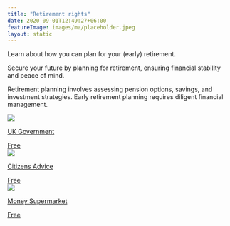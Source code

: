 ```yaml
---
title: "Retirement rights"
date: 2020-09-01T12:49:27+06:00
featureImage: images/ma/placeholder.jpeg
layout: static
---
```


Learn about how you can plan for your (early) retirement.

Secure your future by planning for retirement, ensuring financial stability and peace of mind.

Retirement planning involves assessing pension options, savings, and investment strategies. Early retirement planning requires diligent financial management.

<a class="ma-link" href="https://www.gov.uk/plan-for-retirement"><div class="ma-card ma-card-Learning"><div class="ma-icon"><img src ="/images/Icon-check - learning - opacity.svg"/></div><div class="ma-name"><p>UK Government</p></div><div class="ma-paid-text"><span>Free </span></div></div></a><a class="ma-link" href="https://www.citizensadvice.org.uk/debt-and-money/pensions/nearing-retirement/"><div class="ma-card ma-card-Learning"><div class="ma-icon"><img src ="/images/Icon-check - learning - opacity.svg"/></div><div class="ma-name"><p>Citizens Advice</p></div><div class="ma-paid-text"><span>Free </span></div></div></a><a class="ma-link" href="https://www.moneysupermarket.com/savings/saving-for-retirement-guide/"><div class="ma-card ma-card-Learning"><div class="ma-icon"><img src ="/images/Icon-check - learning - opacity.svg"/></div><div class="ma-name"><p>Money Supermarket</p></div><div class="ma-paid-text"><span>Free </span></div></div></a>  

<br/><br/>






